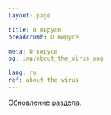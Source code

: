 ```yaml
---
layout: page

title: О вирусе
breadcrumb: О вирусе

meta: О вирусе
og: img/about_the_virus.png

lang: ru
ref: about_the_virus
---
```


Обновление раздела.
